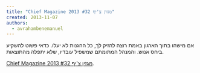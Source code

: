```yaml
---
title: "Chief Magazine 2013 #32 מגזין צ'יף"
created: 2013-11-07
authors: 
  - avrahambenemanuel
---
```


אם מישהו בתוך הארגון באמת רוצה להזיק לך, כל ההגנות לא יעלו. כדאי פשוט להשקיע ביחס אנוש. והמנהל המתומתם שמשפיל עובדיו, שלא יתפלה מהתוצאות.

[Chief Magazine 2013 #32 מגזין צ'יף](http://magazine.chief.co.il/2013/32/index.htm#.Unv-zi1nINk.wordpress).
